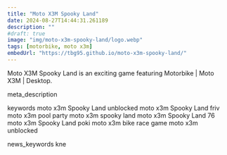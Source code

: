 ```yaml
---
title: "Moto X3M Spooky Land"
date: 2024-08-27T14:44:31.261189
description: ""
#draft: true
image: "img/moto-x3m-spooky-land/logo.webp"
tags: [motorbike, moto x3m]
embedUrl: "https://tbg95.github.io/moto-x3m-spooky-land/"
---
```


Moto X3M Spooky Land is an exciting game featuring Motorbike | Moto X3M | Desktop.

meta_description



keywords
moto x3m Spooky Land unblocked moto x3m Spooky Land friv moto x3m pool party moto x3m spooky land moto x3m Spooky Land 76 moto x3m Spooky Land poki moto x3m bike race game moto x3m unblocked


news_keywords
kne
